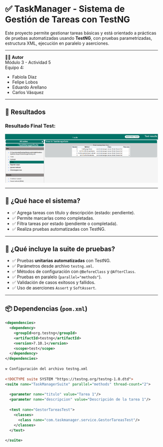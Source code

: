 # ✅ TaskManager - Sistema de Gestión de Tareas con TestNG

Este proyecto permite gestionar tareas básicas y está orientado a prácticas de pruebas automatizadas usando **TestNG**, con pruebas parametrizadas, estructura XML, ejecución en paralelo y aserciones.

---

👨‍💻 **Autor**  
Módulo 3 - Actividad 5  
Equipo 4:  
- Fabiola Díaz  
- Felipe Lobos  
- Eduardo Arellano  
- Carlos Vásquez  

---

## 🔁 Resultados

### Resultado Final Test:  
![Fase Resultado](./assets/resultado.png)

---

## 🚀 ¿Qué hace el sistema?

- ✅ Agrega tareas con título y descripción (estado: pendiente).  
- ✅ Permite marcarlas como completadas.  
- ✅ Filtra tareas por estado (pendiente o completada).  
- ✅ Realiza pruebas automatizadas con TestNG.

---

## 🧪 ¿Qué incluye la suite de pruebas?

- ✅ Pruebas **unitarias automatizadas** con TestNG.  
- ✅ Parámetros desde archivo `testng.xml`.  
- ✅ Métodos de configuración con `@BeforeClass` y `@AfterClass`.  
- ✅ Pruebas en paralelo (`parallel="methods"`).  
- ✅ Validación de casos exitosos y fallidos.  
- ✅ Uso de aserciones `Assert` y `SoftAssert`.

---

## 📦 Dependencias (`pom.xml`)

```xml
<dependencies>
  <dependency>
    <groupId>org.testng</groupId>
    <artifactId>testng</artifactId>
    <version>7.10.1</version>
    <scope>test</scope>
  </dependency>
</dependencies>

⚒️ Configuración del archivo testng.xml

<!DOCTYPE suite SYSTEM "https://testng.org/testng-1.0.dtd">
<suite name="TaskManagerSuite" parallel="methods" thread-count="2">

  <parameter name="titulo" value="Tarea 1"/>
  <parameter name="descripcion" value="Descripción de la tarea 1"/>

  <test name="GestorTareasTest">
    <classes>
      <class name="com.taskmanager.service.GestorTareasTest"/>
    </classes>
  </test>

</suite>

